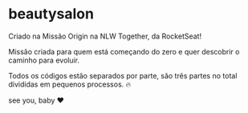 # beautysalon

Criado na Missão Origin na NLW Together, da RocketSeat!

Missão criada para quem está começando do zero e quer descobrir o caminho para evoluir.

Todos os códigos estão separados por parte, são três partes no total divididas em pequenos processos. 🔥

see you, baby ❤️
